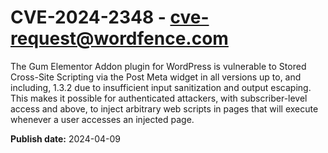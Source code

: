# CVE-2024-2348 - cve-request@wordfence.com

The Gum Elementor Addon plugin for WordPress is vulnerable to Stored Cross-Site Scripting via the Post Meta widget in all versions up to, and including, 1.3.2 due to insufficient input sanitization and output escaping. This makes it possible for authenticated attackers, with subscriber-level access and above, to inject arbitrary web scripts in pages that will execute whenever a user accesses an injected page.

**Publish date:** 2024-04-09
